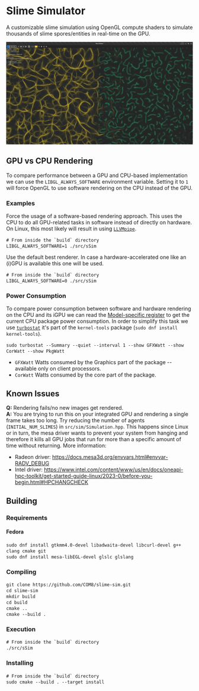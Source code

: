 # Slime Simulator

A customizable slime simulation using OpenGL compute shaders to simulate thousands of slime spores/entities in real-time on the GPU.

![Example image when executing the application](images/example.png)

## GPU vs CPU Rendering

To compare performance between a GPU and CPU-based implementation we can use the `LIBGL_ALWAYS_SOFTWARE` environment variable. Setting it to `1` will force OpenGL to use software rendering on the CPU instead of the GPU.

### Examples

Force the usage of a software-based rendering approach. This uses the CPU to do all GPU-related tasks in software instead of directly on hardware. On Linux, this most likely will result in using [`LLVMpipe`](https://docs.mesa3d.org/drivers/llvmpipe.html).
```
# From inside the `build` directory
LIBGL_ALWAYS_SOFTWARE=1 ./src/sSim
```

Use the default best renderer. In case a hardware-accelerated one like an (i)GPU is available this one will be used.
```
# From inside the `build` directory
LIBGL_ALWAYS_SOFTWARE=0 ./src/sSim
```

### Power Consumption

To compare power consumption between software and hardware rendering on the CPU and its iGPU we can read the [Model-specific register](https://en.wikipedia.org/wiki/Model-specific_register) to get the current CPU package power consumption.
In order to simplify this task we use [`turbostat`](https://www.linux.org/docs/man8/turbostat.html) it's part of the `kernel-tools` package (`sudo dnf install kernel-tools`).

```
sudo turbostat --Summary --quiet --interval 1 --show GFXWatt --show CorWatt --show PkgWatt
```

* `GFXWatt` Watts consumed by the Graphics part of the package -- available only on client processors.
* `CorWatt` Watts consumed by the core part of the package.

## Known Issues

**Q:** Rendering fails/no new images get rendered.<br>
**A:** You are trying to run this on your integrated GPU and rendering a single frame takes too long. Try reducing the number of agents (`INITIAL_NUM_SLIMES`) in `src/sim/Simulation.hpp`. This happens since Linux or in turn, the mesa driver wants to prevent your system from hanging and therefore it kills all GPU jobs that run for more than a specific amount of time without returning. More information:

* Radeon driver: https://docs.mesa3d.org/envvars.html#envvar-RADV_DEBUG
* Intel driver: https://www.intel.com/content/www/us/en/docs/oneapi-hpc-toolkit/get-started-guide-linux/2023-0/before-you-begin.html#HPCHANGCHECK

## Building

### Requirements

#### Fedora

```
sudo dnf install gtkmm4.0-devel libadwaita-devel libcurl-devel g++ clang cmake git
sudo dnf install mesa-libEGL-devel glslc glslang
```

### Compiling

```
git clone https://github.com/COM8/slime-sim.git
cd slime-sim
mkdir build
cd build
cmake ..
cmake --build .
```

### Execution

```
# From inside the `build` directory
./src/sSim
```

### Installing

```
# From inside the `build` directory
sudo cmake --build . --target install
```
